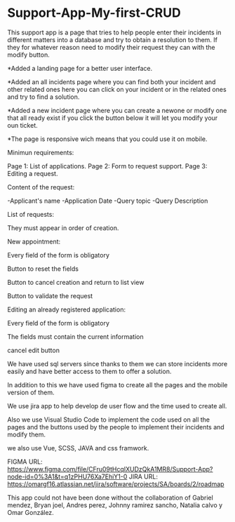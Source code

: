 # Support-App-My-first-CRUD
This support app is a page that tries to help people enter their incidents in different matters into a database and try to obtain a resolution to them. If they for whatever reason need to modify their request they can with the modify button.

*Added a landing page for a better user interface.

*Added an all incidents page where you can find both your incident and other related ones
  here you can click on your incident or in the related ones and try to find a solution.

*Added a new incident page where you can create a newone or modify one that all ready exist
  if you click the button below it will let you modify your oun ticket.

*The page is responsive wich means that you could use it on mobile.

Minimun requirements:

Page 1: List of applications.
Page 2: Form to request support.
Page 3: Editing a request.


Content of the request:

-Applicant's name
-Application Date
-Query topic
-Query Description 

List of requests:

They must appear in order of creation.

New appointment:

Every field of the form is obligatory

Button to reset the fields

Button to cancel creation and return to list view

Button to validate the request


Editing an already registered application:

Every field of the form is obligatory

The fields must contain the current information

cancel edit button



We have used sql servers since thanks to them we can store incidents more easily and have better access to them to offer a solution.

In addition to this we have used figma to create all the pages and the mobile version of them.

We use jira app to help develop de user flow and the time used to create all.

Also we use Visual Studio Code to implement the code used on all the pages and the buttons used by the people to implement their incidents and modify them.

we also use Vue, SCSS, JAVA and css framwork.

FIGMA URL: https://www.figma.com/file/CFru09tHcqIXUDzQkA1MR8/Support-App?node-id=0%3A1&t=q1zPHU76Xa7EhiY1-0
JIRA URL:  https://omargf16.atlassian.net/jira/software/projects/SA/boards/2/roadmap

This app could not have been done without the collaboration of Gabriel mendez, Bryan joel, Andres perez, Johnny ramirez sancho, Natalia calvo y Omar González.